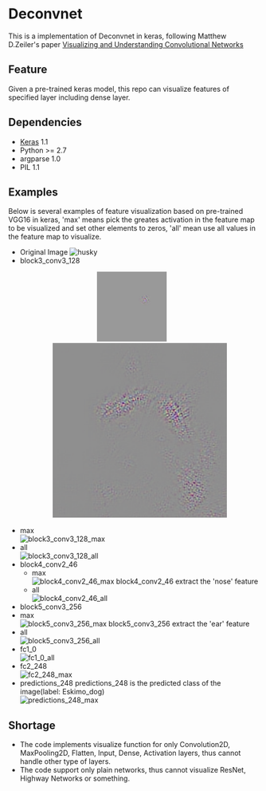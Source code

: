 # Deconvnet
This is a implementation of Deconvnet in keras, following Matthew D.Zeiler's paper [Visualizing and Understanding Convolutional Networks](http://arxiv.org/pdf/1311.2901v3.pdf)

## Feature
Given a pre-trained keras model, this repo can visualize features of specified layer including dense layer.  

## Dependencies
* [Keras](https://github.com/fchollet/keras) 1.1
* Python >= 2.7
* argparse 1.0
* PIL 1.1

## Examples
Below is several examples of feature visualization based on pre-trained VGG16 in keras, 'max' means pick the greates activation in the feature map to be visualized and set other elements to zeros, 'all' mean use all values in the feature map to visualize.
* Original Image 
  ![husky](https://raw.githubusercontent.com/Jallet/Deconvnet-keras/master/husky.jpg)
* block3_conv3_128<p align="center">
<img height =140 src="results/block3_conv3_128_max.png"> &nbsp; &nbsp; &nbsp; &nbsp; <img width=350 src="results/block3_conv3_128_all.png">
</p>

  * max <br />
  ![block3_conv3_128_max](https://raw.githubusercontent.com/Jallet/Deconvnet-keras/master/results/block3_conv3_128_max.png)
  * all <br />
  ![block3_conv3_128_all](https://raw.githubusercontent.com/Jallet/Deconvnet-keras/master/results/block3_conv3_128_all.png)
* block4_conv2_46
  * max <br />
  ![block4_conv2_46_max](https://raw.githubusercontent.com/Jallet/Deconvnet-keras/master/results/block4_conv2_46_max.png)
  block4_conv2_46 extract the 'nose' feature
  * all <br />
  ![block4_conv2_46_all](https://raw.githubusercontent.com/Jallet/Deconvnet-keras/master/results/block4_conv2_46_all.png)
* block5_conv3_256
 * max <br />
  ![block5_conv3_256_max](https://raw.githubusercontent.com/Jallet/Deconvnet-keras/master/results/block5_conv3_256_max.png)
  block5_conv3_256 extract the 'ear' feature
  * all <br />
  ![block5_conv3_256_all](https://raw.githubusercontent.com/Jallet/Deconvnet-keras/master/results/block5_conv3_256_all.png)
* fc1_0 <br />
![fc1_0_all](https://raw.githubusercontent.com/Jallet/Deconvnet-keras/master/results/fc1_0_all.png)
* fc2_248 <br />
![fc2_248_max](https://raw.githubusercontent.com/Jallet/Deconvnet-keras/master/results/fc2_248_max.png)
* predictions_248 
predictions_248 is the predicted class of the image(label: Eskimo_dog)<br />
![predictions_248_max](https://raw.githubusercontent.com/Jallet/Deconvnet-keras/master/results/predictions_248_max.png)

## Shortage
* The code implements visualize function for only Convolution2D, MaxPooling2D, Flatten, Input, Dense, Activation layers, thus cannot handle other type of layers.
* The code support only plain networks, thus cannot visualize ResNet, Highway Networks or something.
